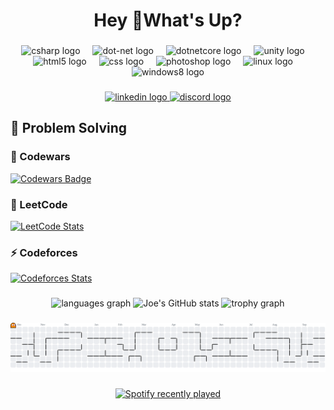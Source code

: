 <h1 align="center">Hey 👋What's Up?</h1>

###

<div align="center">
<img src="https://cdn.jsdelivr.net/gh/devicons/devicon/icons/csharp/csharp-original.svg" height="60" alt="csharp logo"  />
<img width="12" />
<img src="https://cdn.jsdelivr.net/gh/devicons/devicon/icons/dot-net/dot-net-original.svg" height="60" alt="dot-net logo"  />
<img width="12" />
<img src="https://cdn.jsdelivr.net/gh/devicons/devicon/icons/dotnetcore/dotnetcore-original.svg" height="60" alt="dotnetcore logo"  />
<img width="12" />
<img src="https://cdn.jsdelivr.net/gh/devicons/devicon/icons/unity/unity-original.svg" height="60" alt="unity logo"  />
<img width="12" />
<img src="https://cdn.jsdelivr.net/gh/devicons/devicon/icons/html5/html5-original.svg" height="60" alt="html5 logo"  />
<img width="12" />
<img src="https://cdn.jsdelivr.net/gh/devicons/devicon/icons/css3/css3-original.svg" height="60" alt="css logo"  />
<img width="12" />
<img src="https://cdn.jsdelivr.net/gh/devicons/devicon/icons/photoshop/photoshop-plain.svg" height="60" alt="photoshop logo"  />
<img width="12" />
<img src="https://cdn.jsdelivr.net/gh/devicons/devicon/icons/linux/linux-original.svg" height="60" alt="linux logo"  />
<img width="12" />
<img src="https://cdn.jsdelivr.net/gh/devicons/devicon/icons/windows8/windows8-original.svg" height="60" alt="windows8 logo"  />
</div>

###

<div align="center">
<a href="https://www.linkedin.com/in/yousef-waleed-6555472a6/" target="_blank">
<img src="https://img.shields.io/static/v1?message=LinkedIn&logo=linkedin&label=&color=0077B5&logoColor=white&labelColor=&style=for-the-badge" height="25" alt="linkedin logo"  />
</a>
<a href="https://discord.com/users/494954574289960960" target="_blank">
<img src="https://img.shields.io/static/v1?message=Discord&logo=discord&label=&color=7289DA&logoColor=white&labelColor=&style=for-the-badge" height="25" alt="discord logo"  />
</a>
</div>

###

## 🧩 Problem Solving  

### 🥋 Codewars  
<a href="https://www.codewars.com/users/joewaleed">
  <img src="https://www.codewars.com/users/joewaleed/badges/large" alt="Codewars Badge" />
</a>

### 🧩 LeetCode  
<a href="https://leetcode.com/joewaleed/">
  <img src="https://leetcard.jacoblin.cool/joewaleed?theme=dark&font=Baloo%202&ext=heatmap" alt="LeetCode Stats" />
</a>

### ⚡ Codeforces  
<a href="https://codeforces.com/profile/Yousef_Waleed">
  <img src="https://codeforces-readme-stats.vercel.app/api/card?username=Yousef_Waleed&theme=tokyonight" alt="Codeforces Stats" />
</a>


###

<div align="center">
<div align="center">
<img src="https://github-readme-stats.vercel.app/api/top-langs?username=joewaleed&locale=en&hide_title=false&layout=compact&card_width=320&langs_count=5&theme=tokyonight&hide_border=false&order=2" height="150" alt="languages graph"  />
<img src="https://github-readme-stats.vercel.app/api?username=joewaleed&show_icons=true&theme=tokyonight" alt="Joe's GitHub stats" height="150" />
<img src="https://github-profile-trophy.vercel.app?username=joewaleed&theme=tokyonight&column=-1&row=1&margin-w=8&margin-h=8&no-bg=true&no-frame=true&order=4" height="150" alt="trophy graph"  />
</div>

###

<picture>
<source media="(prefers-color-scheme: dark)" srcset="https://raw.githubusercontent.com/joewaleed/joewaleed/output/pacman-contribution-graph-dark.svg">
<source media="(prefers-color-scheme: light)" srcset="https://raw.githubusercontent.com/joewaleed/joewaleed/output/pacman-contribution-graph.svg">
<img alt="pacman contribution graph" src="https://raw.githubusercontent.com/joewaleed/joewaleed/output/pacman-contribution-graph.svg">
</picture>

###

<div align="center">
<a href="https://open.spotify.com/user/flm49unhqejg30ylp7dnnviqu">
<img src="https://spotify-recently-played-readme.vercel.app/api?user=flm49unhqejg30ylp7dnnviqu&count=5&unique=true" alt="Spotify recently played"  />
</a>
</div>

###

